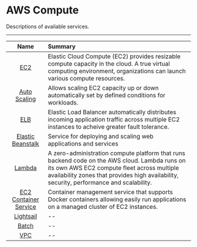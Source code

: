 # AWS Compute
Descriptions of available services.

---

| Name | Summary |
| :--: | :-- |
| [EC2](./ec2/README.md) | Elastic Cloud Compute (EC2) provides resizable compute capacity in the cloud. A true virtual computing environment, organizations can launch various compute resources.  |
| [Auto Scaling](./auto-scaling/README.md) | Allows scaling EC2 capacity up or down automatically set by defined conditions for workloads. |
| [ELB](./elb/README.md) | Elastic Load Balancer automatically distributes incoming application traffic across multiple EC2 instances to acheive greater fault tolerance. |
| [Elastic Beanstalk](./elastic-beanstalk/README.md) | Service for deploying and scaling web applications and services |
| [Lambda](./lambda/README.md) | A zero-administration compute platform that runs backend code on the AWS cloud. Lambda runs on its own AWS EC2 compute fleet across multiple availability zones that provides high availability, security, performance and scalability. |
| [EC2 Container Service](./ec2/README.md) | Container management service that supports Docker containers allowing easily run applications on a managed cluster of EC2 instances. |
| [Lightsail](./lightsail/README.md) | -- |
| [Batch](./batch/README.md) | -- |
| [VPC](./vpc/README.md) | -- |
<br>
